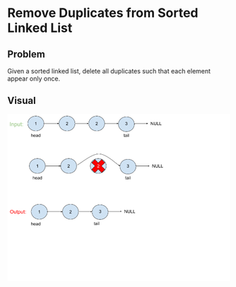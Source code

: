 # Remove Duplicates from Sorted Linked List

## Problem
Given a sorted linked list, delete all duplicates such that each element appear only once.
 
## Visual
![](removeDup.png)